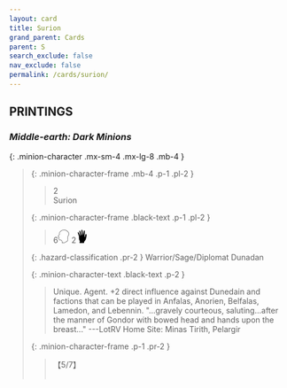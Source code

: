 ```yaml
---
layout: card
title: Surion
grand_parent: Cards
parent: S
search_exclude: false
nav_exclude: false
permalink: /cards/surion/
---
```


## PRINTINGS


### _Middle-earth: Dark Minions_

{: .minion-character .mx-sm-4 .mx-lg-8 .mb-4 }
> {: .minion-character-frame .mb-4 .p-1 .pl-2 }
> > <div class="hazard-mp">2</div>
> > <div class="card-name">Surion</div>
>
> {: .minion-character-frame .black-text .p-1 .pl-2 }
> > 6![](/assets/images/mind.svg) 2![](/assets/images/di.svg)
>
> {: .hazard-classification .pr-2 }
> Warrior/Sage/Diplomat Dunadan
>
> {: .minion-character-text .black-text .p-2 }
> > Unique. Agent. +2 direct influence against Dunedain and factions that can be played in Anfalas, Anorien, Belfalas, Lamedon, and Lebennin.  "...gravely courteous, saluting...after the manner of Gondor with bowed head and hands upon the breast..." ---LotRV  Home Site: Minas Tirith, Pelargir 
>
> {: .minion-character-frame .p-1 .pr-2 }
> > <div class="card-shield">【5/7】</div>
> > <div class="card-corruption-white">&nbsp;</div>
